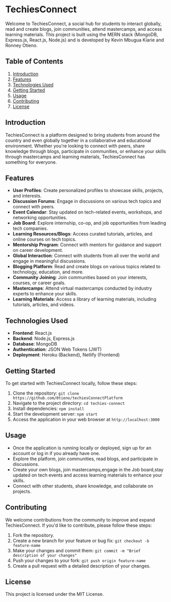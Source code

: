 # TechiesConnect

Welcome to TechiesConnect, a social hub for students to interact globally, read and create blogs, join communities, attend mastercamps, and access learning materials. This project is built using the MERN stack (MongoDB, Express.js, React.js, Node.js) and is developed by Kevin Mbugua Kiarie and Ronney Otieno.

## Table of Contents
1. [Introduction](#introduction)
2. [Features](#features)
3. [Technologies Used](#technologies-used)
4. [Getting Started](#getting-started)
5. [Usage](#usage)
6. [Contributing](#contributing)
7. [License](#license)

## Introduction
TechiesConnect is a platform designed to bring students from around the country and even globally together in a collaborative and educational environment. Whether you're looking to connect with peers, share knowledge through blogs, participate in communities, or enhance your skills through mastercamps and learning materials, TechiesConnect has something for everyone.

## Features
+ **User Profiles**: Create personalized profiles to showcase skills, projects, and interests.
+ **Discussion Forums**: Engage in discussions on various tech topics and connect with peers.
+ **Event Calendar**: Stay updated on tech-related events, workshops, and networking opportunities.
+ **Job Board**: Explore internship, co-op, and job opportunities from leading tech companies.
+ **Learning Resources/Blogs**: Access curated tutorials, articles, and online courses on tech topics.
+ **Mentorship Program**: Connect with mentors for guidance and support on career development.
+ **Global Interaction**: Connect with students from all over the world and engage in meaningful discussions.
+ **Blogging Platform**: Read and create blogs on various topics related to technology, education, and more.
+ **Community Joining**: Join communities based on your interests, courses, or career goals.
+ **Mastercamps**: Attend virtual mastercamps conducted by industry experts to enhance your skills.
+ **Learning Materials**: Access a library of learning materials, including tutorials, articles, and videos.

## Technologies Used
- **Frontend**: React.js
- **Backend**: Node.js, Express.js
- **Database**: MongoDB
- **Authentication**: JSON Web Tokens (JWT)
- **Deployment**: Heroku (Backend), Netlify (Frontend)

## Getting Started
To get started with TechiesConnect locally, follow these steps:
1. Clone the repository: `git clone https://github.com/0tieno/techiesConnectPlatform
`
2. Navigate to the project directory: `cd techies-connect`
3. Install dependencies: `npm install`
4. Start the development server: `npm start`
5. Access the application in your web browser at `http://localhost:3000`

## Usage
- Once the application is running locally or deployed, sign up for an account or log in if you already have one.
- Explore the platform, join communities, read blogs, and participate in discussions.
- Create your own blogs, join mastercamps,engage in the Job board,stay updated on tech events and access learning materials to enhance your skills.
- Connect with other students, share knowledge, and collaborate on projects.

## Contributing
We welcome contributions from the community to improve and expand TechiesConnect. If you'd like to contribute, please follow these steps:
1. Fork the repository.
2. Create a new branch for your feature or bug fix: `git checkout -b feature-name`
3. Make your changes and commit them: `git commit -m "Brief description of your changes"`
4. Push your changes to your fork: `git push origin feature-name`
5. Create a pull request with a detailed description of your changes.

## License
This project is licensed under the MIT License.
